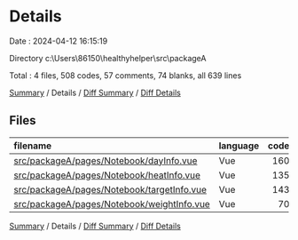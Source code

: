 # Details

Date : 2024-04-12 16:15:19

Directory c:\\Users\\86150\\healthyhelper\\src\\packageA

Total : 4 files,  508 codes, 57 comments, 74 blanks, all 639 lines

[Summary](results.md) / Details / [Diff Summary](diff.md) / [Diff Details](diff-details.md)

## Files
| filename | language | code | comment | blank | total |
| :--- | :--- | ---: | ---: | ---: | ---: |
| [src/packageA/pages/Notebook/dayInfo.vue](/src/packageA/pages/Notebook/dayInfo.vue) | Vue | 160 | 34 | 38 | 232 |
| [src/packageA/pages/Notebook/heatInfo.vue](/src/packageA/pages/Notebook/heatInfo.vue) | Vue | 135 | 5 | 19 | 159 |
| [src/packageA/pages/Notebook/targetInfo.vue](/src/packageA/pages/Notebook/targetInfo.vue) | Vue | 143 | 16 | 6 | 165 |
| [src/packageA/pages/Notebook/weightInfo.vue](/src/packageA/pages/Notebook/weightInfo.vue) | Vue | 70 | 2 | 11 | 83 |

[Summary](results.md) / Details / [Diff Summary](diff.md) / [Diff Details](diff-details.md)